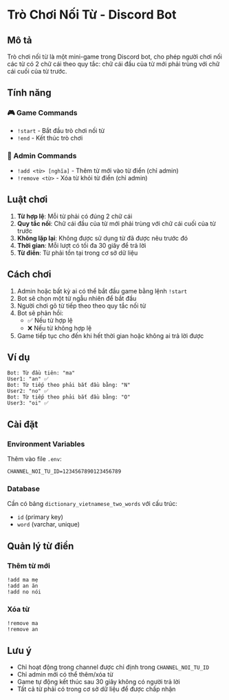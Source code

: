 # Trò Chơi Nối Từ - Discord Bot

## Mô tả
Trò chơi nối từ là một mini-game trong Discord bot, cho phép người chơi nối các từ có 2 chữ cái theo quy tắc: chữ cái đầu của từ mới phải trùng với chữ cái cuối của từ trước.

## Tính năng

### 🎮 Game Commands
- `!start` - Bắt đầu trò chơi nối từ
- `!end` - Kết thúc trò chơi

### 👑 Admin Commands
- `!add <từ> [nghĩa]` - Thêm từ mới vào từ điển (chỉ admin)
- `!remove <từ>` - Xóa từ khỏi từ điển (chỉ admin)

## Luật chơi

1. **Từ hợp lệ**: Mỗi từ phải có đúng 2 chữ cái
2. **Quy tắc nối**: Chữ cái đầu của từ mới phải trùng với chữ cái cuối của từ trước
3. **Không lặp lại**: Không được sử dụng từ đã được nêu trước đó
4. **Thời gian**: Mỗi lượt có tối đa 30 giây để trả lời
5. **Từ điển**: Từ phải tồn tại trong cơ sở dữ liệu

## Cách chơi

1. Admin hoặc bất kỳ ai có thể bắt đầu game bằng lệnh `!start`
2. Bot sẽ chọn một từ ngẫu nhiên để bắt đầu
3. Người chơi gõ từ tiếp theo theo quy tắc nối từ
4. Bot sẽ phản hồi:
   - ✅ Nếu từ hợp lệ
   - ❌ Nếu từ không hợp lệ
5. Game tiếp tục cho đến khi hết thời gian hoặc không ai trả lời được

## Ví dụ

```
Bot: Từ đầu tiên: "ma"
User1: "an" ✅
Bot: Từ tiếp theo phải bắt đầu bằng: "N"
User2: "no" ✅
Bot: Từ tiếp theo phải bắt đầu bằng: "O"
User3: "oi" ✅
```

## Cài đặt

### Environment Variables
Thêm vào file `.env`:
```
CHANNEL_NOI_TU_ID=1234567890123456789
```

### Database
Cần có bảng `dictionary_vietnamese_two_words` với cấu trúc:
- `id` (primary key)
- `word` (varchar, unique)

## Quản lý từ điển

### Thêm từ mới
```
!add ma mẹ
!add an ăn
!add no nói
```

### Xóa từ
```
!remove ma
!remove an
```

## Lưu ý

- Chỉ hoạt động trong channel được chỉ định trong `CHANNEL_NOI_TU_ID`
- Chỉ admin mới có thể thêm/xóa từ
- Game tự động kết thúc sau 30 giây không có người trả lời
- Tất cả từ phải có trong cơ sở dữ liệu để được chấp nhận 